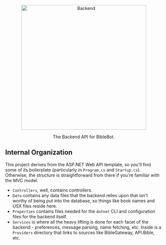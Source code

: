 <p align="center">
    <a alt="Backend" href="https://biblebot.xyz">
        <img alt="Backend" width="400px" src="https://i.imgur.com/JVBY24z.png">
    </a>
</p>
<p align="center">
    The Backend API for BibleBot.
</p>

## Internal Organization

This project derives from the ASP.NET Web API template, so you'll find some of its boilerplate (particularly in `Program.cs` and `Startup.cs`). Otherwise, the structure is straightforward from there if you're familiar with the MVC model.

- `Controllers`, well, contains controllers.
- `Data` contains any data files that the backend relies upon that isn't worthy of being put into the database, so things like book names and USX files reside here.
- `Properties` contains files needed for the `dotnet` CLI and configuration files for the backend itself.
- `Services` is where all the heavy lifting is done for each facet of the backend - preferences, message parsing, name fetching, etc. Inside is a `Providers` directory that links to sources like BibleGateway, API.Bible, etc.